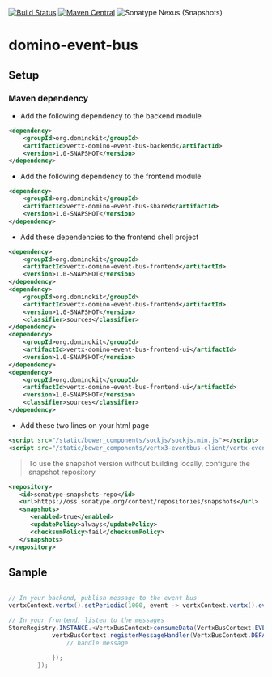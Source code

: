 [![Build Status](https://travis-ci.org/DominoKit/domino-event-bus.svg?branch=master)](https://travis-ci.org/DominoKit/domino-event-bus)
[![Maven Central](https://maven-badges.herokuapp.com/maven-central/org.dominokit/domino-event-bus/badge.svg)](https://maven-badges.herokuapp.com/maven-central/org.dominokit/domino-event-bus)
![Sonatype Nexus (Snapshots)](https://img.shields.io/nexus/s/https/oss.sonatype.org/org.dominokit/domino-event-bus.svg)


# domino-event-bus

## Setup

### Maven dependency

- Add the following dependency to the backend module
```xml
<dependency>
    <groupId>org.dominokit</groupId>
    <artifactId>vertx-domino-event-bus-backend</artifactId>
    <version>1.0-SNAPSHOT</version>
</dependency>
```

- Add the following dependency to the frontend module
```xml
<dependency>
    <groupId>org.dominokit</groupId>
    <artifactId>vertx-domino-event-bus-shared</artifactId>
    <version>1.0-SNAPSHOT</version>
</dependency>
```

- Add these dependencies to the frontend shell project
```xml
<dependency>
    <groupId>org.dominokit</groupId>
    <artifactId>vertx-domino-event-bus-frontend</artifactId>
    <version>1.0-SNAPSHOT</version>
</dependency>
<dependency>
    <groupId>org.dominokit</groupId>
    <artifactId>vertx-domino-event-bus-frontend</artifactId>
    <version>1.0-SNAPSHOT</version>
    <classifier>sources</classifier>
</dependency>
<dependency>
    <groupId>org.dominokit</groupId>
    <artifactId>vertx-domino-event-bus-frontend-ui</artifactId>
    <version>1.0-SNAPSHOT</version>
</dependency>
<dependency>
    <groupId>org.dominokit</groupId>
    <artifactId>vertx-domino-event-bus-frontend-ui</artifactId>
    <version>1.0-SNAPSHOT</version>
    <classifier>sources</classifier>
</dependency>
```

- Add these two lines on your html page
```xml
<script src="/static/bower_components/sockjs/sockjs.min.js"></script>
<script src="/static/bower_components/vertx3-eventbus-client/vertx-eventbus.js"></script>
```

> To use the snapshot version without building locally, configure the snapshot repository
```xml
<repository>
   <id>sonatype-snapshots-repo</id>
   <url>https://oss.sonatype.org/content/repositories/snapshots</url>
   <snapshots>
      <enabled>true</enabled>
      <updatePolicy>always</updatePolicy>
      <checksumPolicy>fail</checksumPolicy>
   </snapshots>
</repository>
```

## Sample

```java

// In your backend, publish message to the event bus
vertxContext.vertx().setPeriodic(1000, event -> vertxContext.vertx().eventBus().publish(VertxBusContext.DEFAULT_SOCKJS_ADDRESS, new Random().nextInt()));

// In your frontend, listen to the messages
StoreRegistry.INSTANCE.<VertxBusContext>consumeData(VertxBusContext.EVENT_BUS_STORE, vertxBusContext -> {
            vertxBusContext.registerMessageHandler(VertxBusContext.DEFAULT_SOCKJS_ADDRESS, (VertxBusContext.EventBusMessageHandler<Number>) message -> {
                // handle message
                
            });
        });
```




